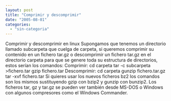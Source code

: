```yaml
---
layout: post
title: "Comprimir y descomprimir"
date: "2005-08-01"
categories: 
  - "sin-categoria"
---
```


Comprimir y descomprimir en linux Supongamos que tenemos un directorio llamado subcarpeta que cuelga de carpeta, si queremos comprimir su contenido en un fichero tar.gz o descomprimir un fichero tar.gz en el directorio carpeta para que se genere toda su estructura de directorios, estos serían los comandos: Comprimir: cd carpeta tar -c subcarpeta >fichero.tar gzip fichero.tar Descomprimir: cd carpeta gunzip fichero.tar.gz tar -xvf fichero.tar Si quieres usar los nuevos ficheros bz2 los comandos son los mismos sustituyendo gzip con bzip2 y gunzip con bunzip2. Los ficheros tar, gz y tar.gz se pueden ver también desde MS-DOS o Windows con algunos compresores como el Windows Commander.
